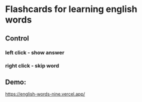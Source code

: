 # Flashcards for learning english words


## Control
### left click - show answer
### right click - skip word


## Demo:
  https://english-words-nine.vercel.app/
